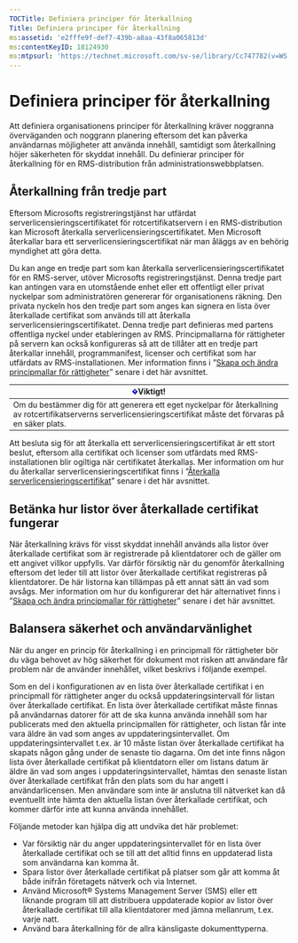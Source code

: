 ```yaml
---
TOCTitle: Definiera principer för återkallning
Title: Definiera principer för återkallning
ms:assetid: 'e2fffe9f-def7-439b-a8aa-43f8a065813d'
ms:contentKeyID: 18124930
ms:mtpsurl: 'https://technet.microsoft.com/sv-se/library/Cc747782(v=WS.10)'
---
```


Definiera principer för återkallning
====================================

Att definiera organisationens principer för återkallning kräver noggranna överväganden och noggrann planering eftersom det kan påverka användarnas möjligheter att använda innehåll, samtidigt som återkallning höjer säkerheten för skyddat innehåll. Du definierar principer för återkallning för en RMS-distribution från administrationswebbplatsen.

Återkallning från tredje part
-----------------------------

Eftersom Microsofts registreringstjänst har utfärdat serverlicensieringscertifikatet för rotcertifikatservern i en RMS-distribution kan Microsoft återkalla serverlicensieringscertifikatet. Men Microsoft återkallar bara ett serverlicensieringscertifikat när man åläggs av en behörig myndighet att göra detta.

Du kan ange en tredje part som kan återkalla serverlicensieringscertifikatet för en RMS-server, utöver Microsofts registreringstjänst. Denna tredje part kan antingen vara en utomstående enhet eller ett offentligt eller privat nyckelpar som administratören genererar för organisationens räkning. Den privata nyckeln hos den tredje part som anges kan signera en lista över återkallade certifikat som används till att återkalla serverlicensieringscertifikatet. Denna tredje part definieras med partens offentliga nyckel under etableringen av RMS. Principmallarna för rättigheter på servern kan också konfigureras så att de tillåter att en tredje part återkallar innehåll, programmanifest, licenser och certifikat som har utfärdats av RMS-installationen. Mer information finns i ”[Skapa och ändra principmallar för rättigheter](https://technet.microsoft.com/6014176f-ef71-4d29-b3e3-da129c18563d)” senare i det här avsnittet.

| ![](images/Cc747782.Important(WS.10).gif)Viktigt!                                                                                        |
|-----------------------------------------------------------------------------------------------------------------------------------------------------------------------|
| Om du bestämmer dig för att generera ett eget nyckelpar för återkallning av rotcertifikatserverns serverlicensieringscertifikat måste det förvaras på en säker plats. |

Att besluta sig för att återkalla ett serverlicensieringscertifikat är ett stort beslut, eftersom alla certifikat och licenser som utfärdats med RMS-installationen blir ogiltiga när certifikatet återkallas. Mer information om hur du återkallar serverlicensieringscertifikat finns i ”[Återkalla serverlicensieringscertifikat](https://technet.microsoft.com/8020861d-d196-4431-8282-044675ef5616)” senare i det här avsnittet.

Betänka hur listor över återkallade certifikat fungerar
-------------------------------------------------------

När återkallning krävs för visst skyddat innehåll används alla listor över återkallade certifikat som är registrerade på klientdatorer och de gäller om ett angivet villkor uppfylls. Var därför försiktig när du genomför återkallning eftersom det leder till att listor över återkallade certifikat registreras på klientdatorer. De här listorna kan tillämpas på ett annat sätt än vad som avsågs. Mer information om hur du konfigurerar det här alternativet finns i ”[Skapa och ändra principmallar för rättigheter](https://technet.microsoft.com/6014176f-ef71-4d29-b3e3-da129c18563d)” senare i det här avsnittet.

Balansera säkerhet och användarvänlighet
----------------------------------------

När du anger en princip för återkallning i en principmall för rättigheter bör du väga behovet av hög säkerhet för dokument mot risken att användare får problem när de använder innehållet, vilket beskrivs i följande exempel.

Som en del i konfigurationen av en lista över återkallade certifikat i en principmall för rättigheter anger du också uppdateringsintervall för listan över återkallade certifikat. En lista över återkallade certifikat måste finnas på användarnas datorer för att de ska kunna använda innehåll som har publicerats med den aktuella principmallen för rättigheter, och listan får inte vara äldre än vad som anges av uppdateringsintervallet. Om uppdateringsintervallet t.ex. är 10 måste listan över återkallade certifikat ha skapats någon gång under de senaste tio dagarna. Om det inte finns någon lista över återkallade certifikat på klientdatorn eller om listans datum är äldre än vad som anges i uppdateringsintervallet, hämtas den senaste listan över återkallade certifikat från den plats som du har angett i användarlicensen. Men användare som inte är anslutna till nätverket kan då eventuellt inte hämta den aktuella listan över återkallade certifikat, och kommer därför inte att kunna använda innehållet.

Följande metoder kan hjälpa dig att undvika det här problemet:

-   Var försiktig när du anger uppdateringsintervallet för en lista över återkallade certifikat och se till att det alltid finns en uppdaterad lista som användarna kan komma åt.
-   Spara listor över återkallade certifikat på platser som går att komma åt både inifrån företagets nätverk och via Internet.
-   Använd Microsoft® Systems Management Server (SMS) eller ett liknande program till att distribuera uppdaterade kopior av listor över återkallade certifikat till alla klientdatorer med jämna mellanrum, t.ex. varje natt.
-   Använd bara återkallning för de allra känsligaste dokumenttyperna.
